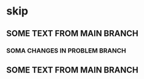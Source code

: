 # skip
## SOME TEXT FROM MAIN BRANCH

### SOMA CHANGES IN PROBLEM BRANCH
## SOME TEXT FROM MAIN BRANCH